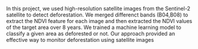 In this project, we used high-resolution satellite images from the Sentinel-2 satellite to detect deforestation. We merged differenct bands (B04,B08) to extract the NDVI feature for each image and then extracted the NDVI values of the target area over 8 years. We trained a machine learning model to classify a given area as deforested or not. Our approach provided an effective way to monitor deforestation using satellite images
